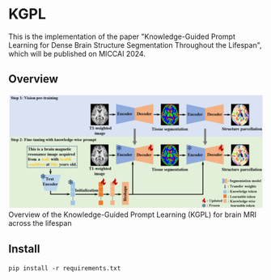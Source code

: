 # KGPL

This is the implementation of the paper "Knowledge-Guided Prompt Learning for Dense Brain Structure Segmentation Throughout the Lifespan", 
which will be published on MICCAI 2024.

## Overview
![](https://github.com/TL9792/KGPL/blob/master/Image/Method.png)
Overview of the Knowledge-Guided Prompt Learning (KGPL) for brain MRI across the lifespan

## Install
    pip install -r requirements.txt


